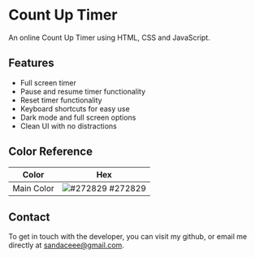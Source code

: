 # Count Up Timer
An online Count Up Timer using HTML, CSS and JavaScript. 


## Features

- Full screen timer
- Pause and resume timer functionality
- Reset timer functionality
- Keyboard shortcuts for easy use
- Dark mode and full screen options
- Clean UI with no distractions


## Color Reference

| Color             | Hex                                                                |
| ----------------- | ------------------------------------------------------------------ |
| Main Color | ![#272829](https://via.placeholder.com/10/272829?text=+) #272829 |


## Contact

To get in touch with the developer, you can visit my github, or email me directly at sandaceee@gmail.com.